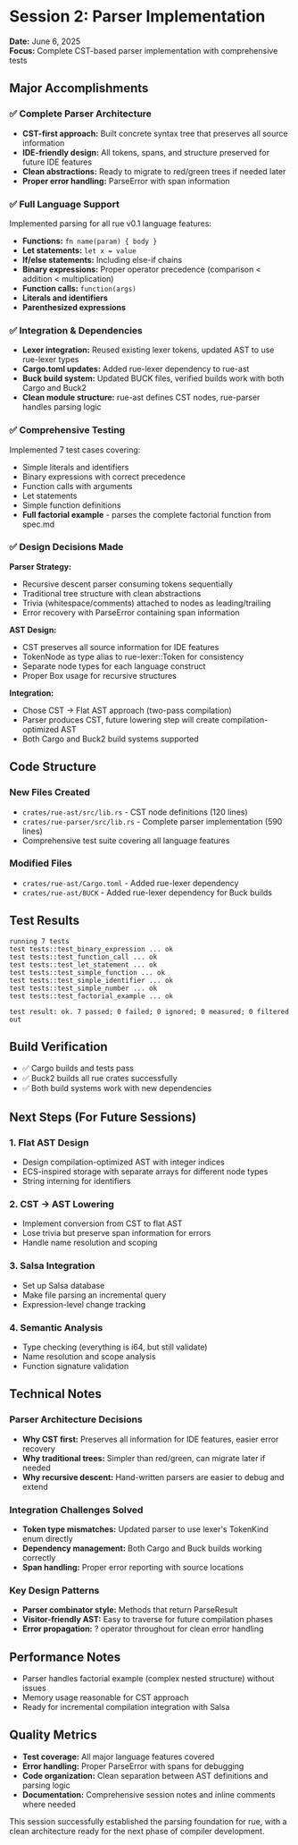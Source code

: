 # Session 2: Parser Implementation

**Date:** June 6, 2025  
**Focus:** Complete CST-based parser implementation with comprehensive tests

## Major Accomplishments

### ✅ Complete Parser Architecture
- **CST-first approach:** Built concrete syntax tree that preserves all source information
- **IDE-friendly design:** All tokens, spans, and structure preserved for future IDE features
- **Clean abstractions:** Ready to migrate to red/green trees if needed later
- **Proper error handling:** ParseError with span information

### ✅ Full Language Support
Implemented parsing for all rue v0.1 language features:
- **Functions:** `fn name(param) { body }`
- **Let statements:** `let x = value`
- **If/else statements:** Including else-if chains
- **Binary expressions:** Proper operator precedence (comparison < addition < multiplication)
- **Function calls:** `function(args)`
- **Literals and identifiers**
- **Parenthesized expressions**

### ✅ Integration & Dependencies
- **Lexer integration:** Reused existing lexer tokens, updated AST to use rue-lexer types
- **Cargo.toml updates:** Added rue-lexer dependency to rue-ast
- **Buck build system:** Updated BUCK files, verified builds work with both Cargo and Buck2
- **Clean module structure:** rue-ast defines CST nodes, rue-parser handles parsing logic

### ✅ Comprehensive Testing
Implemented 7 test cases covering:
- Simple literals and identifiers
- Binary expressions with correct precedence
- Function calls with arguments
- Let statements
- Simple function definitions
- **Full factorial example** - parses the complete factorial function from spec.md

### ✅ Design Decisions Made

**Parser Strategy:**
- Recursive descent parser consuming tokens sequentially
- Traditional tree structure with clean abstractions
- Trivia (whitespace/comments) attached to nodes as leading/trailing
- Error recovery with ParseError containing span information

**AST Design:**
- CST preserves all source information for IDE features
- TokenNode as type alias to rue-lexer::Token for consistency
- Separate node types for each language construct
- Proper Box usage for recursive structures

**Integration:**
- Chose CST → Flat AST approach (two-pass compilation)
- Parser produces CST, future lowering step will create compilation-optimized AST
- Both Cargo and Buck2 build systems supported

## Code Structure

### New Files Created
- `crates/rue-ast/src/lib.rs` - CST node definitions (120 lines)
- `crates/rue-parser/src/lib.rs` - Complete parser implementation (590 lines)
- Comprehensive test suite covering all language features

### Modified Files
- `crates/rue-ast/Cargo.toml` - Added rue-lexer dependency
- `crates/rue-ast/BUCK` - Added rue-lexer dependency for Buck builds

## Test Results
```
running 7 tests
test tests::test_binary_expression ... ok
test tests::test_function_call ... ok
test tests::test_let_statement ... ok
test tests::test_simple_function ... ok
test tests::test_simple_identifier ... ok
test tests::test_simple_number ... ok
test tests::test_factorial_example ... ok

test result: ok. 7 passed; 0 failed; 0 ignored; 0 measured; 0 filtered out
```

## Build Verification
- ✅ Cargo builds and tests pass
- ✅ Buck2 builds all rue crates successfully
- ✅ Both build systems work with new dependencies

## Next Steps (For Future Sessions)

### 1. Flat AST Design
- Design compilation-optimized AST with integer indices
- ECS-inspired storage with separate arrays for different node types
- String interning for identifiers

### 2. CST → AST Lowering
- Implement conversion from CST to flat AST
- Lose trivia but preserve span information for errors
- Handle name resolution and scoping

### 3. Salsa Integration
- Set up Salsa database
- Make file parsing an incremental query
- Expression-level change tracking

### 4. Semantic Analysis
- Type checking (everything is i64, but still validate)
- Name resolution and scope analysis
- Function signature validation

## Technical Notes

### Parser Architecture Decisions
- **Why CST first:** Preserves all information for IDE features, easier error recovery
- **Why traditional trees:** Simpler than red/green, can migrate later if needed
- **Why recursive descent:** Hand-written parsers are easier to debug and extend

### Integration Challenges Solved
- **Token type mismatches:** Updated parser to use lexer's TokenKind enum directly
- **Dependency management:** Both Cargo and Buck builds working correctly
- **Span handling:** Proper error reporting with source locations

### Key Design Patterns
- **Parser combinator style:** Methods that return ParseResult<T>
- **Visitor-friendly AST:** Easy to traverse for future compilation phases
- **Error propagation:** ? operator throughout for clean error handling

## Performance Notes
- Parser handles factorial example (complex nested structure) without issues
- Memory usage reasonable for CST approach
- Ready for incremental compilation integration with Salsa

## Quality Metrics
- **Test coverage:** All major language features covered
- **Error handling:** Proper ParseError with spans for debugging
- **Code organization:** Clean separation between AST definitions and parsing logic
- **Documentation:** Comprehensive session notes and inline comments where needed

This session successfully established the parsing foundation for rue, with a clean architecture ready for the next phase of compiler development.